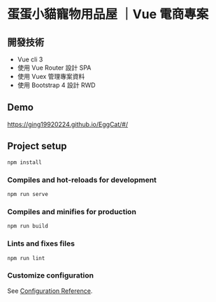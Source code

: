 # 蛋蛋小貓寵物用品屋 ｜Vue 電商專案

## 開發技術
  * Vue cli 3
  * 使用 Vue Router 設計 SPA
  * 使用 Vuex 管理專案資料
  * 使用 Bootstrap 4 設計 RWD

## Demo
  <https://ging19920224.github.io/EggCat/#/>

## Project setup
```
npm install
```

### Compiles and hot-reloads for development
```
npm run serve
```

### Compiles and minifies for production
```
npm run build
```

### Lints and fixes files
```
npm run lint
```

### Customize configuration
See [Configuration Reference](https://cli.vuejs.org/config/).
